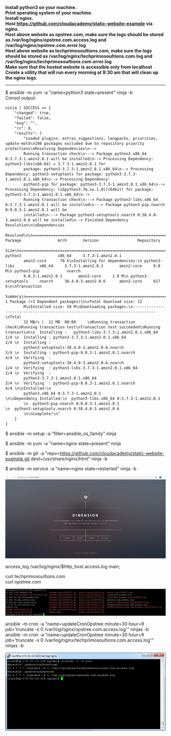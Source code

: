 **Install python3 on your machine.  
Print operating system of your machine.  
Install nginx.  
Host https://github.com/cloudacademy/static-website-example via nginx.  
Host above website as opstree.com, make sure the logs should be stored as /var/log/nginx/opstree.com.access.log and /var/log/nginx/opstree.com.error.log  
Host abvoe website as techprimosoultions.com, make sure the logs should be stored as /var/log/nginx/techprimosoultions.com.log and /var/log/nginx/techprimosoultions.com.error.log  
Make sure that the hosted website is accessible only from localhost  
Create a utility that will run every morning at 9:30 am that will clean up the nginx logs.**
  
------------------------------------------------------------------------------------------------------------------    
$ ansible -m yum -a "name=python3 state=present" ninja -b  
Consol output:  
```
ninja | SUCCESS => {
    "changed": true,
    "failed": false,
    "msg": "",
    "rc": 0,
    "results": [
        "Loaded plugins: extras_suggestions, langpacks, priorities, update-motd\n198 packages excluded due to repository priority protections\nResolving Dependencies\n-->  
        Running transaction check\n---> Package python3.x86_64 0:3.7.3-1.amzn2.0.1 will be installed\n--> Processing Dependency: python3-libs(x86-64) = 3.7.3-1.amzn2.0.1 for
        package: python3-3.7.3-1.amzn2.0.1.x86_64\n--> Processing Dependency: python3-setuptools for package: python3-3.7.3-1.amzn2.0.1.x86_64\n--> Processing Dependency:  
        python3-pip for package: python3-3.7.3-1.amzn2.0.1.x86_64\n--> Processing Dependency: libpython3.7m.so.1.0()(64bit) for package: python3-3.7.3-1.amzn2.0.1.x86_64\n-->
        Running transaction check\n---> Package python3-libs.x86_64 0:3.7.3-1.amzn2.0.1 will be installed\n---> Package python3-pip.noarch 0:9.0.3-1.amzn2.0.1 will be  
        installed\n---> Package python3-setuptools.noarch 0:38.4.0-3.amzn2.0.6 will be installed\n--> Finished Dependency Resolution\n\nDependencies  
        Resolved\n\n================================================================================\n Package                Arch       Version                 Repository  
        Size\n================================================================================\nInstalling:\n python3                x86_64     3.7.3-1.amzn2.0.1        
        amzn2-core      70 k\nInstalling for dependencies:\n python3-libs           x86_64     3.7.3-1.amzn2.0.1       amzn2-core     9.0 M\n python3-pip            noarch   
        9.0.3-1.amzn2.0.1       amzn2-core     1.9 M\n python3-setuptools     noarch     38.4.0-3.amzn2.0.6      amzn2-core     617 k\n\nTransaction  
        Summary\n================================================================================\nInstall  1 Package (+3 Dependent packages)\n\nTotal download size: 12  
        M\nInstalled size: 50 M\nDownloading packages:\n--------------------------------------------------------------------------------\nTotal                                
        32 MB/s |  12 MB  00:00     \nRunning transaction check\nRunning transaction test\nTransaction test succeeded\nRunning transaction\n  Installing :   python3-libs-3.7.3-1.amzn2.0.1.x86_64                        1/4 \n  Installing : python3-3.7.3-1.amzn2.0.1.x86_64                             2/4 \n  Installing :  
        python3-setuptools-38.4.0-3.amzn2.0.6.noarch                 3/4 \n  Installing : python3-pip-9.0.3-1.amzn2.0.1.noarch                         4/4 \n  Verifying  :  
        python3-setuptools-38.4.0-3.amzn2.0.6.noarch                 1/4 \n  Verifying  : python3-libs-3.7.3-1.amzn2.0.1.x86_64                        2/4 \n  Verifying  :  
        python3-3.7.3-1.amzn2.0.1.x86_64                             3/4 \n  Verifying  : python3-pip-9.0.3-1.amzn2.0.1.noarch                         4/4 \n\nInstalled:\n   
        python3.x86_64 0:3.7.3-1.amzn2.0.1                                            \n\nDependency Installed:\n  python3-libs.x86_64 0:3.7.3-1.amzn2.0.1                
        \n  python3-pip.noarch 0:9.0.3-1.amzn2.0.1                                        \n  python3-setuptools.noarch 0:38.4.0-3.amzn2.0.6                              
        \n\nComplete!\n"  
    ]  
}  
```
$ ansible -m setup -a "filter=ansible_os_family" ninja  

$ ansible -m yum -a "name=nginx state=present" ninja  

$ ansible -m git -a "repo=https://github.com/cloudacademy/static-website-example.git dest=/usr/share/nginx/html" ninja -b  

$ ansible -m service -a "name=nginx state=restarted" ninja -b  

![Img](Images/76.png)  

access_log  /var/log/nginx/$http_host.access.log  main;  

curl techprimosoultions.com  
curl opstree.com  

![Img](Images/77.jpg) 

ansible -m cron -a "name=updateCronOpstree minute=30 hour=9 job='truncate -s 0 /var/log/nginx/opstree.com.access.log'" ninjas -b  
ansible -m cron -a "name=updateCronOpstree minute=30 hour=9 job='truncate -s 0 /var/log/nginx/techprimosoultions.com.access.log'" ninjas -b  

![Img](Images/78.jpg) 



